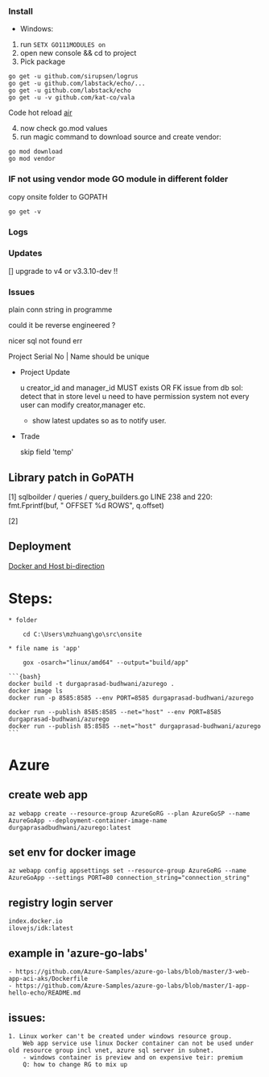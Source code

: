 ### Install
- Windows:
1. run `SETX GO111MODULES on`
2. open new console && cd to project
3. Pick package 
```
go get -u github.com/sirupsen/logrus
go get -u github.com/labstack/echo/...
go get -u github.com/labstack/echo
go get -u -v github.com/kat-co/vala
```

Code hot reload [air](https://github.com/cosmtrek/air)

4. now check go.mod values 
5. run magic command to download source and create vendor:
```
go mod download
go mod vendor
```

### IF not using vendor mode GO module in different folder

copy onsite folder to GOPATH

`go get -v`

### Logs

### Updates

[] upgrade to v4 or v3.3.10-dev !!

### Issues

plain conn string in programme

could it be reverse engineered ?

nicer sql not found err

Project Serial No | Name should be unique

- Project Update

    u creator_id and manager_id MUST exists OR FK issue from db
        sol: detect that in store level
    u need to have permission system
        not every user can modify creator,manager etc.
    + show latest updates so as to notify user.

- Trade
    
    skip field 'temp'
    
## Library patch in GoPATH

[1]
sqlboilder / queries / query_builders.go
LINE 238 and 220:
fmt.Fprintf(buf, " OFFSET %d ROWS", q.offset)

[2]

## Deployment

[Docker and Host bi-direction](https://docs.docker.com/docker-for-mac/networking/#use-cases-and-workarounds)
  
  # Steps:
    
    * folder
    
        cd C:\Users\mzhuang\go\src\onsite

    * file name is 'app'

        gox -osarch="linux/amd64" --output="build/app"

    ```{bash}
    docker build -t durgaprasad-budhwani/azurego .
    docker image ls
    docker run -p 8585:8585 --env PORT=8585 durgaprasad-budhwani/azurego
    
    docker run --publish 8585:8585 --net="host" --env PORT=8585 durgaprasad-budhwani/azurego
    docker run --publish 85:8585 --net="host" durgaprasad-budhwani/azurego
    ```

# Azure

## create web app
    az webapp create --resource-group AzureGoRG --plan AzureGoSP --name AzureGoApp --deployment-container-image-name durgaprasadbudhwani/azurego:latest

## set env for docker image
    az webapp config appsettings set --resource-group AzureGoRG --name AzureGoApp --settings PORT=80 connection_string="connection_string"

## registry login server
    index.docker.io
    ilovejs/idk:latest

## example in 'azure-go-labs'
    - https://github.com/Azure-Samples/azure-go-labs/blob/master/3-web-app-aci-aks/Dockerfile
    - https://github.com/Azure-Samples/azure-go-labs/blob/master/1-app-hello-echo/README.md
## issues:
    1. Linux worker can't be created under windows resource group.
        Web app service use linux Docker container can not be used under old resource group incl vnet, azure sql server in subnet.
        - windows container is preview and on expensive teir: premium
        Q: how to change RG to mix up
    